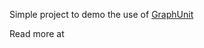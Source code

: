 Simple project to demo the use of [GraphUnit](https://github.com/graphaware/neo4j-framework#graphaware-test)

Read more at 
